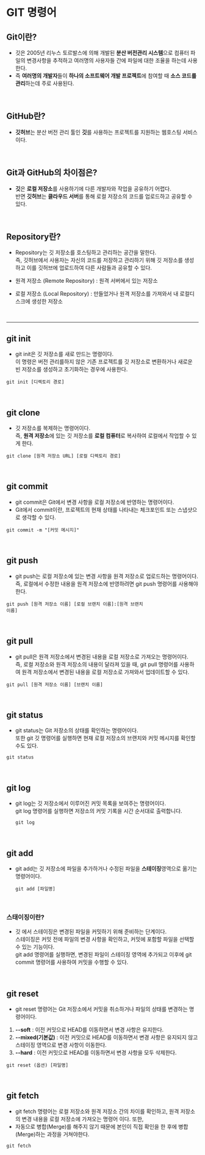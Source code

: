 # GIT 명령어

## Git이란?

- 깃은 2005년 리누스 토르발스에 의해 개발된 **분산 버전관리 시스템**으로 컴퓨터 파일의 변경사항을 추적하고 여러명의 사용자들 간에 파일에 대한 조율을 하는데 사용한다.
- 즉 **여러명의 개발자**들이 **하나의 소프트웨어 개발 프로젝트**에 참여할 때 **소스 코드를 관리**하는데 주로 사용된다.

<br />

## GitHub란?

- **깃허브**는 분산 버전 관리 툴인 **깃**를 사용하는 프로젝트를 지원하는 웹호스팅 서비스이다.

<br />

## Git과 GitHub의 차이점은?

- **깃**은 **로컬 저장소**를 사용하기에 다른 개발자와 작업을 공유하기 어렵다. <br />
  반면 **깃허브**는 **클라우드 서버**를 통해 로컬 저장소의 코드를 업로드하고 공유할 수 있다.

<br />

## Repository란?

- Repository는 깃 저장소를 호스팅하고 관리하는 공간을 말한다. <br />
  즉, 깃허브에서 사용자는 자신의 코드를 저장하고 관리하기 위해 깃 저장소를 생성하고 이를 깃허브에 업로드하여 다른 사람들과 공유할 수 있다.

- 원격 저장소 (Remote Repository) : 원격 서버에서 있는 저장소

- 로컬 저장소 (Local Repository) : 만들었거나 원격 저장소를 가져와서 내 로컬디스크에 생성한 저장소

<br />

<hr />

## git init

- git init은 깃 저장소를 새로 만드는 명령이다. <br />
  이 명령은 버전 관리를하지 않은 기존 프로젝트를 깃 저장소로 변환하거나 새로운 빈 저장소를 생성하고 초기화하는 경우에 사용한다.

<code>git init [디렉토리 경로]</code>

<br />

## git clone

- 깃 저장소를 복제하는 명령어이다. <br />
  즉, **원격 저장소**에 있는 깃 저장소를 **로컬 컴퓨터**로 복사하여 로컬에서 작업할 수 있게 한다.

<code>git clone [원격 저장소 URL] [로컬 디렉토리 경로]</code>

<br />

## git commit

- git commit은 Git에서 변경 사항을 로컬 저장소에 반영하는 명령어이다.
- Git에서 commit이란, 프로젝트의 현재 상태를 나타내는 체크포인트 또는 스냅샷으로 생각할 수 있다.

<code>git commit -m "[커밋 메시지]"</code>

<br />

## git push

- git push는 로컬 저장소에 있는 변경 사항을 원격 저장소로 업로드하는 명령어이다. <br />
  즉, 로컬에서 수정한 내용을 원격 저장소에 반영하려면 git push 명령어를 사용해야 한다.

<code>git push [원격 저장소 이름] [로컬 브랜치 이름]:[원격 브랜치 이름]</code>

<br />

## git pull

- git pull은 원격 저장소에서 변경된 내용을 로컬 저장소로 가져오는 명령어이다. <br />
  즉, 로컬 저장소와 원격 저장소의 내용이 달라져 있을 때, git pull 명령어를 사용하여 원격 저장소에서 변경된 내용을 로컬 저장소로 가져와서 업데이트할 수 있다.

<code>git pull [원격 저장소 이름] [브랜치 이름]</code>

<br />

## git status

- git status는 Git 저장소의 상태를 확인하는 명령어이다. <br />
  또한 git 깃 명령어를 실행하면 현재 로컬 저장소의 브랜치와 커밋 메시지를 확인할 수도 있다.

<code>git status</code>

<br />

## git log

- git log는 깃 저장소에서 이루어진 커밋 목록을 보여주는 명령어이다.<br /> git log 명령어를 실행하면 저장소의 커밋 기록을 시간 순서대로 출력합니다.

  <code>git log</code>

<br />

## git add

- git add는 깃 저장소에 파일을 추가하거나 수정된 파일을 **스테이징**영역으로 옮기는 명령어이다.

  <code>git add [파일명]</code>

<br />

### 스태이징이란?

- 깃 에서 스테이징은 변경된 파일을 커밋하기 위해 준비하는 단계이다.<br /> 스테이징은 커밋 전에 파일의 변경 사항을 확인하고, 커밋에 포함할 파일을 선택할 수 있는 기능이다.<br />
  git add 명령어를 실행하면, 변경된 파일이 스테이징 영역에 추가되고 이후에 git commit 명령어를 사용하여 커밋을 수행할 수 있다.

<br />

## git reset

- git reset 명령어는 Git 저장소에서 커밋을 취소하거나 파일의 상태를 변경하는 명령어이다.

1. **--soft** : 이전 커밋으로 HEAD를 이동하면서 변경 사항은 유지한다.
2. **--mixed(기본값)** : 이전 커밋으로 HEAD를 이동하면서 변경 사항은 유지되지 않고 스테이징 영역으로 변경 사항이 이동한다.
3. **--hard** : 이전 커밋으로 HEAD를 이동하면서 변경 사항을 모두 삭제한다.

<code>git reset (옵션) [파일명]</code>

<br />

## git fetch

- git fetch 명령어는 로컬 저장소와 원격 저장소 간의 차이를 확인하고, 원격 저장소의 변경 내용을 로컬 저장소에 가져오는 명령어 이다. 또한, <br />
- 자동으로 병합(Merge)를 해주지 않기 때문에 본인이 직접 확인을 한 후에 병합(Merge)하는 과정을 거쳐야한다.

<code>git fetch</code>

<br />
